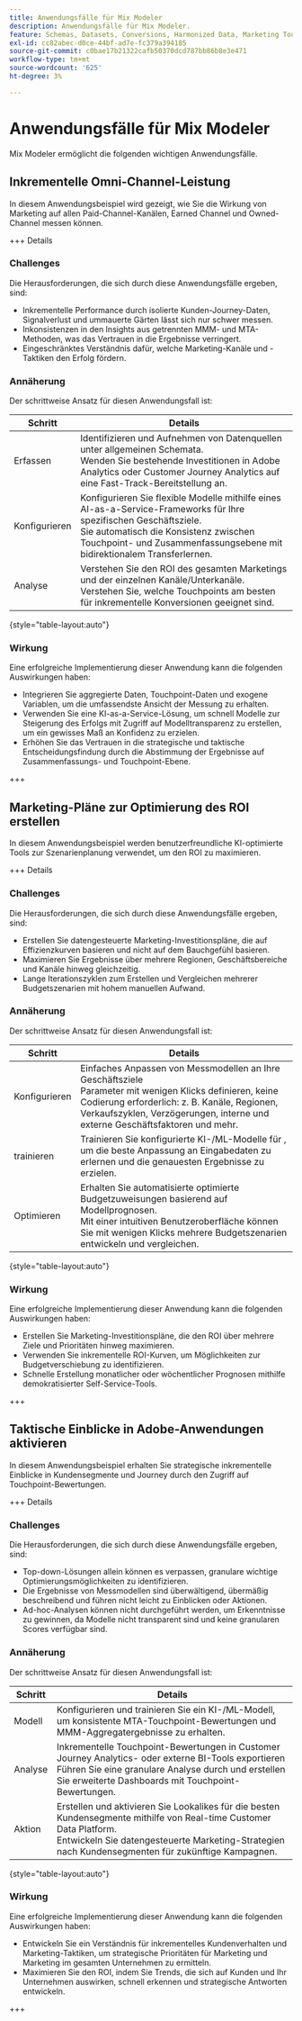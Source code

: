 ```yaml
---
title: Anwendungsfälle für Mix Modeler
description: Anwendungsfälle für Mix Modeler.
feature: Schemas, Datasets, Conversions, Harmonized Data, Marketing Touch Points, Models, Plans
exl-id: cc82abec-d0ce-44bf-ad7e-fc379a394185
source-git-commit: c0bae17b21322cafb50370dcd787bb86b8e3e471
workflow-type: tm+mt
source-wordcount: '625'
ht-degree: 3%

---
```


# Anwendungsfälle für Mix Modeler

Mix Modeler ermöglicht die folgenden wichtigen Anwendungsfälle.

## Inkrementelle Omni-Channel-Leistung

In diesem Anwendungsbeispiel wird gezeigt, wie Sie die Wirkung von Marketing auf allen Paid-Channel-Kanälen, Earned Channel und Owned-Channel messen können.

+++ Details

### Challenges

Die Herausforderungen, die sich durch diese Anwendungsfälle ergeben, sind:

* Inkrementelle Performance durch isolierte Kunden-Journey-Daten, Signalverlust und ummauerte Gärten lässt sich nur schwer messen.
* Inkonsistenzen in den Insights aus getrennten MMM- und MTA-Methoden, was das Vertrauen in die Ergebnisse verringert.
* Eingeschränktes Verständnis dafür, welche Marketing-Kanäle und -Taktiken den Erfolg fördern.

### Annäherung

Der schrittweise Ansatz für diesen Anwendungsfall ist:

| Schritt | Details |
|---|---|
| Erfassen | Identifizieren und Aufnehmen von Datenquellen unter allgemeinen Schemata. <br/>Wenden Sie bestehende Investitionen in Adobe Analytics oder Customer Journey Analytics auf eine Fast-Track-Bereitstellung an. |
| Konfigurieren | Konfigurieren Sie flexible Modelle mithilfe eines AI-as-a-Service-Frameworks für Ihre spezifischen Geschäftsziele. <br/> Sie automatisch die Konsistenz zwischen Touchpoint- und Zusammenfassungsebene mit bidirektionalem Transferlernen. |
| Analyse | Verstehen Sie den ROI des gesamten Marketings und der einzelnen Kanäle/Unterkanäle.<br/>Verstehen Sie, welche Touchpoints am besten für inkrementelle Konversionen geeignet sind. |

{style="table-layout:auto"}


### Wirkung

Eine erfolgreiche Implementierung dieser Anwendung kann die folgenden Auswirkungen haben:

* Integrieren Sie aggregierte Daten, Touchpoint-Daten und exogene Variablen, um die umfassendste Ansicht der Messung zu erhalten.
* Verwenden Sie eine KI-as-a-Service-Lösung, um schnell Modelle zur Steigerung des Erfolgs mit Zugriff auf Modelltransparenz zu erstellen, um ein gewisses Maß an Konfidenz zu erzielen.
* Erhöhen Sie das Vertrauen in die strategische und taktische Entscheidungsfindung durch die Abstimmung der Ergebnisse auf Zusammenfassungs- und Touchpoint-Ebene.

+++


## Marketing-Pläne zur Optimierung des ROI erstellen

In diesem Anwendungsbeispiel werden benutzerfreundliche KI-optimierte Tools zur Szenarienplanung verwendet, um den ROI zu maximieren.

+++ Details

### Challenges

Die Herausforderungen, die sich durch diese Anwendungsfälle ergeben, sind:

* Erstellen Sie datengesteuerte Marketing-Investitionspläne, die auf Effizienzkurven basieren und nicht auf dem Bauchgefühl basieren.
* Maximieren Sie Ergebnisse über mehrere Regionen, Geschäftsbereiche und Kanäle hinweg gleichzeitig.
* Lange Iterationszyklen zum Erstellen und Vergleichen mehrerer Budgetszenarien mit hohem manuellen Aufwand.


### Annäherung

Der schrittweise Ansatz für diesen Anwendungsfall ist:

| Schritt | Details |
|---|---|
| Konfigurieren | Einfaches Anpassen von Messmodellen an Ihre Geschäftsziele<br/>Parameter mit wenigen Klicks definieren, keine Codierung erforderlich: z. B. Kanäle, Regionen, Verkaufszyklen, Verzögerungen, interne und externe Geschäftsfaktoren und mehr. |
| trainieren | Trainieren Sie konfigurierte KI-/ML-Modelle für , um die beste Anpassung an Eingabedaten zu erlernen und die genauesten Ergebnisse zu erzielen. |
| Optimieren | Erhalten Sie automatisierte optimierte Budgetzuweisungen basierend auf Modellprognosen.<br/>Mit einer intuitiven Benutzeroberfläche können Sie mit wenigen Klicks mehrere Budgetszenarien entwickeln und vergleichen. |

{style="table-layout:auto"}


### Wirkung

Eine erfolgreiche Implementierung dieser Anwendung kann die folgenden Auswirkungen haben:

* Erstellen Sie Marketing-Investitionspläne, die den ROI über mehrere Ziele und Prioritäten hinweg maximieren.
* Verwenden Sie inkrementelle ROI-Kurven, um Möglichkeiten zur Budgetverschiebung zu identifizieren.
* Schnelle Erstellung monatlicher oder wöchentlicher Prognosen mithilfe demokratisierter Self-Service-Tools.

+++

<!-- This use case is not supported with initial release

## Make data-driven inflight optimizations

This use case helps you to improve ROI weekly by assessing actual and forecasted performance to make inflight improvements.

+++ Details

### Challenges

The challenges this use case addresses are:

* Campaign performance is often slow, or lacks granularity need to confidently optimize.
* Messy, non-standardized data across dozens of channels and sources drives slow time to insight.
* No democratized access to tools and overreliance on select experts or external vendors, increasing turnaround times.



### Approach

The step based approach for this use case:

| Step | Details |
|---|---|
| Ingest | Ingest data in common schemas for easy model refreshes and reusability across Experience Platform applications.<br/>Streamline data piping, cleaning & QA with automated harmonization tools. |
| Refresh | Build and refresh AI/ML  models using a user-friendly, self-service platform.<br/>Get new results, including historic and forecasted ROIs by channel, on a weekly or monthly basis. |
| Optimize | Make rapid inflight optimizations by shifting spend across channels based on measured performance. |

{style="table-layout:auto"}


### Impact 

Successful implementation of this use can have the following impact:

* Maximize speed, scalability, and usability across measurement & analytic use cases with standardized data schemas and common data foundation.
* Rapidly make weekly or monthly inflight optimizations and maximize ROI with data-driven spend shifts that reflect best forecasted ROIs.

+++

-->

## Taktische Einblicke in Adobe-Anwendungen aktivieren

In diesem Anwendungsbeispiel erhalten Sie strategische inkrementelle Einblicke in Kundensegmente und Journey durch den Zugriff auf Touchpoint-Bewertungen.

+++ Details

### Challenges

Die Herausforderungen, die sich durch diese Anwendungsfälle ergeben, sind:

* Top-down-Lösungen allein können es verpassen, granulare wichtige Optimierungsmöglichkeiten zu identifizieren.
* Die Ergebnisse von Messmodellen sind überwältigend, übermäßig beschreibend und führen nicht leicht zu Einblicken oder Aktionen.
* Ad-hoc-Analysen können nicht durchgeführt werden, um Erkenntnisse zu gewinnen, da Modelle nicht transparent sind und keine granularen Scores verfügbar sind.


### Annäherung

Der schrittweise Ansatz für diesen Anwendungsfall ist:

| Schritt | Details |
|---|---|
| Modell | Konfigurieren und trainieren Sie ein KI-/ML-Modell, um konsistente MTA-Touchpoint-Bewertungen und MMM-Aggregatergebnisse zu erhalten. |
| Analyse | Inkrementelle Touchpoint-Bewertungen in Customer Journey Analytics- oder externe BI-Tools exportieren<br/>Führen Sie eine granulare Analyse durch und erstellen Sie erweiterte Dashboards mit Touchpoint-Bewertungen. |
| Aktion | Erstellen und aktivieren Sie Lookalikes für die besten Kundensegmente mithilfe von Real-time Customer Data Platform.<br/>Entwickeln Sie datengesteuerte Marketing-Strategien nach Kundensegmenten für zukünftige Kampagnen. |

{style="table-layout:auto"}


### Wirkung

Eine erfolgreiche Implementierung dieser Anwendung kann die folgenden Auswirkungen haben:

* Entwickeln Sie ein Verständnis für inkrementelles Kundenverhalten und Marketing-Taktiken, um strategische Prioritäten für Marketing und Marketing im gesamten Unternehmen zu ermitteln.
* Maximieren Sie den ROI, indem Sie Trends, die sich auf Kunden und Ihr Unternehmen auswirken, schnell erkennen und strategische Antworten entwickeln.


+++
